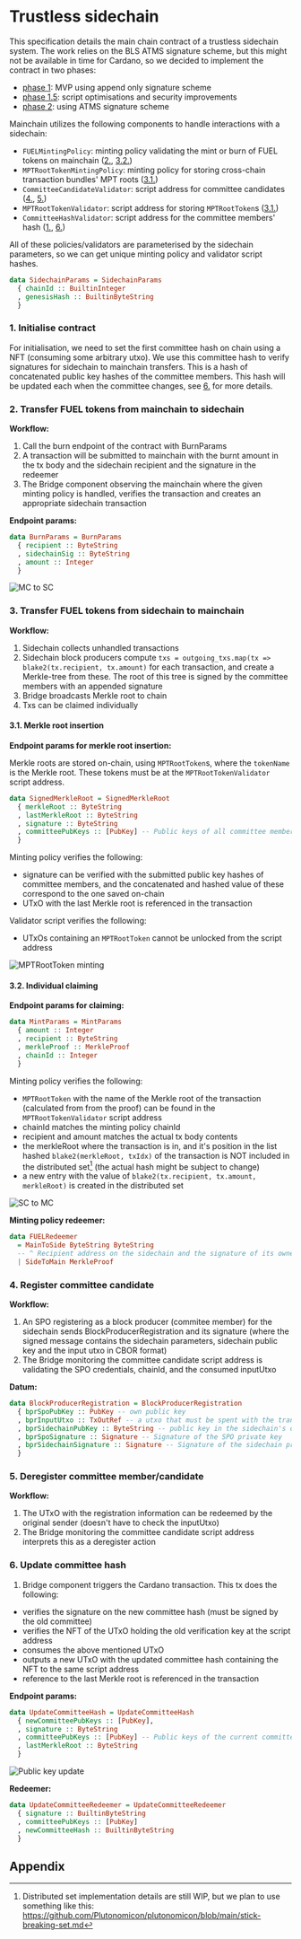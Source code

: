 # Trustless sidechain

This specification details the main chain contract of a trustless sidechain system. The work relies on the BLS ATMS signature scheme, but this might not be available in time for Cardano, so we decided to implement the contract in two phases:

- [phase 1](https://github.com/mlabs-haskell/trustless-sidechain/milestone/1): MVP using append only signature scheme
- [phase 1.5](https://github.com/mlabs-haskell/trustless-sidechain/milestone/3): script optimisations and security improvements
- [phase 2](https://github.com/mlabs-haskell/trustless-sidechain/milestone/2): using ATMS signature scheme

Mainchain utilizes the following components to handle interactions with a sidechain:

- `FUELMintingPolicy`: minting policy validating the mint or burn of FUEL tokens on mainchain ([2.](#2.-transfer-fuel-tokens-from-mainchain-to-sidechain), [3.2.](#3.2.-individual-claiming))
- `MPTRootTokenMintingPolicy`: minting policy for storing cross-chain transaction bundles' MPT roots ([3.1.](#3.1.-merkle-root-insertion))
- `CommitteeCandidateValidator`: script address for committee candidates ([4.](#4.-register-committee-candidate), [5.](#5.-deregister-committee-member%2Fcandidate))
- `MPTRootTokenValidator`: script address for storing `MPTRootToken`s ([3.1.](#3.1.-merkle-root-insertion))
- `CommitteeHashValidator`: script address for the committee members' hash ([1.](#1.-initialise-contract), [6.](#6.-update-committee-hash))
<!-- - `ATMSVerificationKeyValidator`: script address for the ATMS verification key -->

All of these policies/validators are parameterised by the sidechain parameters, so we can get unique minting policy and validator script hashes.

```haskell
data SidechainParams = SidechainParams
  { chainId :: BuiltinInteger
  , genesisHash :: BuiltinByteString
  }
```

### 1. Initialise contract

For initialisation, we need to set the first <!-- ATMS verification key --> committee hash on chain using a NFT (consuming some arbitrary utxo). We use this committee hash to verify signatures for sidechain to mainchain transfers. This is a hash of concatenated public key hashes of the committee members. This hash will be updated each when the committee changes, see [6.](#6.-update-committee-hash) for more details.

### 2. Transfer FUEL tokens from mainchain to sidechain

**Workflow:**

1. Call the burn endpoint of the contract with BurnParams
2. A transaction will be submitted to mainchain with the burnt amount in the tx body and the sidechain recipient and the signature in the redeemer
3. The Bridge component observing the mainchain where the given minting policy is handled, verifies the transaction and creates an appropriate sidechain transaction

**Endpoint params:**

```haskell
data BurnParams = BurnParams
  { recipient :: ByteString
  , sidechainSig :: ByteString
  , amount :: Integer
  }
```

![MC to SC](MC-SC.svg)

### 3. Transfer FUEL tokens from sidechain to mainchain

**Workflow:**

1. Sidechain collects unhandled transactions
2. Sidechain block producers compute `txs = outgoing_txs.map(tx => blake2(tx.recipient, tx.amount)` for each transaction, and create a Merkle-tree from these. The root of this tree is signed <!--with ATMS multisig--> by the committee members with an appended signature
3. Bridge broadcasts Merkle root to chain
4. Txs can be claimed individually

#### 3.1. Merkle root insertion

**Endpoint params for merkle root insertion:**

Merkle roots are stored on-chain, using `MPTRootToken`s, where the `tokenName` is the Merkle root. These tokens must be at the `MPTRootTokenValidator` script address.

<!--

```haskell
data SignedMerkleRoot = SignedMerkleRoot
  { merkleRoot :: ByteString
  , signature :: ByteString
  }
```
-->

```haskell
data SignedMerkleRoot = SignedMerkleRoot
  { merkleRoot :: ByteString
  , lastMerkleRoot :: ByteString
  , signature :: ByteString
  , committeePubKeys :: [PubKey] -- Public keys of all committee members
  }
```

Minting policy verifies the following:

- signature can be verified with the <!--ATMS verification key--> submitted public key hashes of committee members, and the concatenated and hashed value of these correspond to the one saved on-chain
- UTxO with the last Merkle root is referenced in the transaction

Validator script verifies the following:

- UTxOs containing an `MPTRootToken` cannot be unlocked from the script address

![MPTRootToken minting](MPTRoot.svg)

#### 3.2. Individual claiming

**Endpoint params for claiming:**

```haskell
data MintParams = MintParams
  { amount :: Integer
  , recipient :: ByteString
  , merkleProof :: MerkleProof
  , chainId :: Integer
  }
```

Minting policy verifies the following:

- `MPTRootToken` with the name of the Merkle root of the transaction (calculated from from the proof) can be found in the `MPTRootTokenValidator` script address
- chainId matches the minting policy chainId
- recipient and amount matches the actual tx body contents
- the merkleRoot where the transaction is in, and it's position in the list hashed `blake2(merkleRoot, txIdx)` of the transaction is NOT included in the distributed set[^1] (the actual hash might be subject to change)
- a new entry with the value of `blake2(tx.recipient, tx.amount, merkleRoot)` is created in the distributed set

![SC to MC](SC-MC.svg)

**Minting policy redeemer:**

```haskell
data FUELRedeemer
  = MainToSide ByteString ByteString
  -- ^ Recipient address on the sidechain and the signature of its owner (see 2.)
  | SideToMain MerkleProof
```

### 4. Register committee candidate

**Workflow:**

1. An SPO registering as a block producer (commitee member) for the sidechain sends BlockProducerRegistration and its signature (where the signed message contains the sidechain parameters, sidechain public key and the input utxo in CBOR format)
2. The Bridge monitoring the committee candidate script address is validating the SPO credentials, chainId, and the consumed inputUtxo

**Datum:**

```haskell
data BlockProducerRegistration = BlockProducerRegistration
  { bprSpoPubKey :: PubKey -- own public key
  , bprInputUtxo :: TxOutRef -- a utxo that must be spent with the transaction
  , bprSidechainPubKey :: ByteString -- public key in the sidechain's desired format
  , bprSpoSignature :: Signature -- Signature of the SPO private key
  , bprSidechainSignature :: Signature -- Signature of the sidechain private key
  }
```

### 5. Deregister committee member/candidate

**Workflow:**

1. The UTxO with the registration information can be redeemed by the original sender (doesn't have to check the inputUtxo)
2. The Bridge monitoring the committee candidate script address interprets this as a deregister action

### 6. Update <!--ATMS verification key--> committee hash

1. Bridge component triggers the Cardano transaction. This tx does the following:

- verifies the signature on the new <!--ATMS key--> committee hash (must be signed by the old committee)
- verifies the NFT of the UTxO holding the old verification key at the script address
- consumes the above mentioned UTxO
- outputs a new UTxO with the updated <!--ATMS key--> committee hash containing the NFT to the same script address
- reference to the last Merkle root is referenced in the transaction

**Endpoint params:**

<!--
```haskell
data UpdateVKey = UpdateVKey
  { newVKey :: ByteString,
  , signature :: ByteString
  }
```
-->

```haskell
data UpdateCommitteeHash = UpdateCommitteeHash
  { newCommitteePubKeys :: [PubKey],
  , signature :: ByteString
  , committeePubKeys :: [PubKey] -- Public keys of the current committee members
  , lastMerkleRoot :: ByteString
  }
```

![Public key update](pubkeyupdate.svg)

**Redeemer:**

```haskell
data UpdateCommitteeRedeemer = UpdateCommitteeRedeemer
  { signature :: BuiltinByteString
  , committeePubKeys :: [PubKey]
  , newCommitteeHash :: BuiltinByteString
  }
```

## Appendix

[^1]: Distributed set implementation details are still WIP, but we plan to use something like this: https://github.com/Plutonomicon/plutonomicon/blob/main/stick-breaking-set.md
